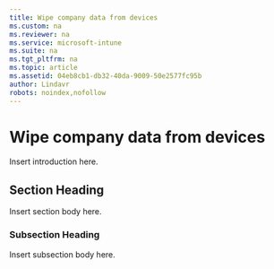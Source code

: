```yaml
---
title: Wipe company data from devices
ms.custom: na
ms.reviewer: na
ms.service: microsoft-intune
ms.suite: na
ms.tgt_pltfrm: na
ms.topic: article
ms.assetid: 04eb8cb1-db32-40da-9009-50e2577fc95b
author: Lindavr
robots: noindex,nofollow
---
```

# Wipe company data from devices
Insert introduction here.

## Section Heading
Insert section body here.

### Subsection Heading
Insert subsection body here.

